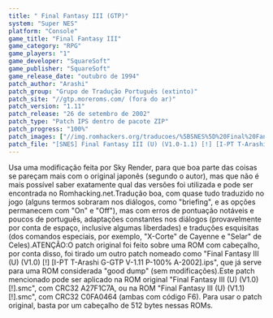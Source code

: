 ```yaml
---
title: " Final Fantasy III (GTP)"
system: "Super NES"
platform: "Console"
game_title: "Final Fantasy III"
game_category: "RPG"
game_players: "1"
game_developer: "SquareSoft"
game_publisher: "SquareSoft"
game_release_date: "outubro de 1994"
patch_author: "Arashi"
patch_group: "Grupo de Tradução Português (extinto)"
patch_site: "//gtp.moreroms.com/ (fora do ar)"
patch_version: "1.11"
patch_release: "26 de setembro de 2002"
patch_type: "Patch IPS dentro de pacote ZIP"
patch_progress: "100%"
patch_images: ["//img.romhackers.org/traducoes/%5BSNES%5D%20Final%20Fantasy%20III%20-%20Emuroms,%20GTP%20e%20Portrad%20-%201.png","//img.romhackers.org/traducoes/%5BSNES%5D%20Final%20Fantasy%20III%20-%20GTP%20-%202.png","//img.romhackers.org/traducoes/%5BSNES%5D%20Final%20Fantasy%20III%20-%20GTP%20-%203.png"]
patch_file: "[SNES] Final Fantasy III (U) (V1.0-1.1) [!] [I-PT T-Arashi G-GTP V-1.11 P-100% A-2002].zip"
---
```

Usa uma modificação feita por Sky Render, para que boa parte das coisas se pareçam mais com o original japonês (segundo o autor), mas que não é mais possível saber exatamente qual das versões foi utilizada e pode ser encontrada no Romhacking.net.Tradução boa, com quase tudo traduzido no jogo (alguns termos sobraram nos diálogos, como "briefing", e as opções permanecem com "On" e "Off"), mas com erros de pontuação notáveis e poucos de português, adaptações constantes nos diálogos (provavelmente por conta de espaço, inclusive algumas liberdades) e traduções esquisitas (dos comandos especiais, por exemplo, "X-Corte" de Cayenne e "Selar" de Celes).ATENÇÃO:O patch original foi feito sobre uma ROM com cabeçalho, por conta disso, foi tirado um outro patch nomeado como "Final Fantasy III (U) (V1.0) [!] [I-PT T-Arashi G-GTP V-1.11 P-100% A-2002].ips", que já serve para uma ROM considerada "good dump" (sem modificações).Este patch mencionado pode ser aplicado na ROM original "Final Fantasy III (U) (V1.0) [!].smc", com CRC32 A27F1C7A, ou na ROM "Final Fantasy III (U) (V1.1) [!].smc", com CRC32 C0FA0464 (ambas com código F6). Para usar o patch original, basta por um cabeçalho de 512 bytes nessas ROMs.